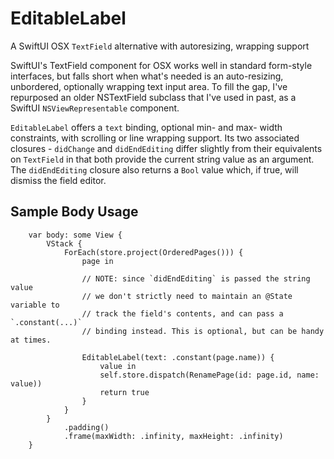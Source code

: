 # EditableLabel
A SwiftUI OSX `TextField` alternative with autoresizing, wrapping support

SwiftUI's TextField component for OSX works well in standard form-style interfaces, but falls short when what's needed is an auto-resizing, unbordered, optionally wrapping text input area. To fill the gap, I've repurposed an older NSTextField subclass that I've used in past, as a SwiftUI `NSViewRepresentable` component.

`EditableLabel` offers a `text` binding, optional min- and max- width constraints, with scrolling or line wrapping support. Its two associated closures - `didChange` and `didEndEditing` differ slightly from their equivalents on `TextField` in that both provide the current string value as an argument. The `didEndEditing` closure also returns a `Bool` value which, if true, will dismiss the field editor. 

## Sample Body Usage


```
    var body: some View {
        VStack {
            ForEach(store.project(OrderedPages())) {
                page in
                
                // NOTE: since `didEndEditing` is passed the string value
                // we don't strictly need to maintain an @State variable to
                // track the field's contents, and can pass a `.constant(...)` 
                // binding instead. This is optional, but can be handy at times.
                
                EditableLabel(text: .constant(page.name)) {
                    value in
                    self.store.dispatch(RenamePage(id: page.id, name: value))
                    return true
                }
            }
        }
            .padding()
            .frame(maxWidth: .infinity, maxHeight: .infinity)
    }
```
